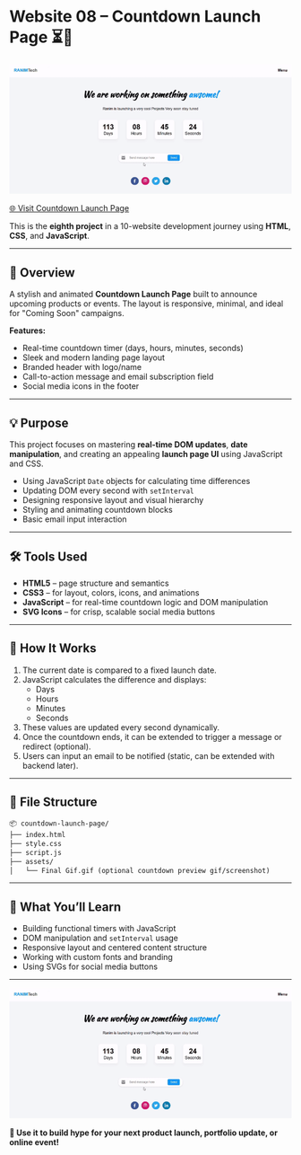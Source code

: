# Website 08 – Countdown Launch Page ⏳🚀

![Countdown Page Screenshot](./assets/Final%20Gif.gif)

[🌐 Visit Countdown Launch Page](https://ranim-k.github.io/Web-Projects/Day-08%20CountDown/)

This is the **eighth project** in a 10-website development journey using **HTML**, **CSS**, and **JavaScript**.

---

## 📌 Overview

A stylish and animated **Countdown Launch Page** built to announce upcoming products or events. The layout is responsive, minimal, and ideal for "Coming Soon" campaigns.

**Features:**
- Real-time countdown timer (days, hours, minutes, seconds)
- Sleek and modern landing page layout
- Branded header with logo/name
- Call-to-action message and email subscription field
- Social media icons in the footer

---

## 💡 Purpose

This project focuses on mastering **real-time DOM updates**, **date manipulation**, and creating an appealing **launch page UI** using JavaScript and CSS.

- Using JavaScript `Date` objects for calculating time differences
- Updating DOM every second with `setInterval`
- Designing responsive layout and visual hierarchy
- Styling and animating countdown blocks
- Basic email input interaction

---

## 🛠 Tools Used

- **HTML5** – page structure and semantics  
- **CSS3** – for layout, colors, icons, and animations  
- **JavaScript** – for real-time countdown logic and DOM manipulation  
- **SVG Icons** – for crisp, scalable social media buttons

---

## 🚀 How It Works

1. The current date is compared to a fixed launch date.
2. JavaScript calculates the difference and displays:
   - Days
   - Hours
   - Minutes
   - Seconds
3. These values are updated every second dynamically.
4. Once the countdown ends, it can be extended to trigger a message or redirect (optional).
5. Users can input an email to be notified (static, can be extended with backend later).

---

## 📁 File Structure

```
📦 countdown-launch-page/
├── index.html
├── style.css
├── script.js
├── assets/
│   └── Final Gif.gif (optional countdown preview gif/screenshot)
```

---

## 🧠 What You’ll Learn

- Building functional timers with JavaScript
- DOM manipulation and `setInterval` usage
- Responsive layout and centered content structure
- Working with custom fonts and branding
- Using SVGs for social media buttons

---

![Countdown Launch Screenshot](./assets/Final%20Gif.gif)

**🔔 Use it to build hype for your next product launch, portfolio update, or online event!**
